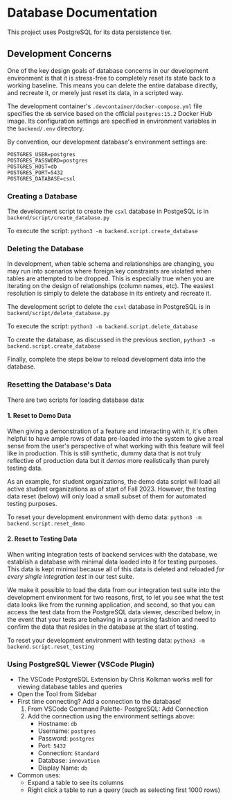 # Database Documentation

This project uses PostgreSQL for its data persistence tier.

## Development Concerns

One of the key design goals of database concerns in our development environment is that it is stress-free to completely reset its state back to a working baseline. This means you can delete the entire database directly, and recreate it, or merely just reset its data, in a scripted way.

The development container's `.devcontainer/docker-compose.yml` file specifies the `db` service based on the official `postgres:15.2` Docker Hub image. Its configuration settings are specified in environment variables in the `backend/.env` directory.

By convention, our development database's environment settings are:

```
POSTGRES_USER=postgres
POSTGRES_PASSWORD=postgres
POSTGRES_HOST=db
POSTGRES_PORT=5432
POSTGRES_DATABASE=csxl
```

### Creating a Database

The development script to create the `csxl` database in PostgeSQL is in `backend/script/create_database.py`

To execute the script: `python3 -m backend.script.create_database`

### Deleting the Database

In development, when table schema and relationships are changing, you may run into scenarios where foreign key constraints are violated when tables are attempted to be dropped. This is especially true when you are iterating on the design of relationships (column names, etc). The easiest resolution is simply to delete the database in its entirety and recreate it.

The development script to delete the `csxl` database in PostgreSQL is in `backend/script/delete_database.py`

To execute the script: `python3 -m backend.script.delete_database`

To create the database, as discussed in the previous section, `python3 -m backend.script.create_database`

Finally, complete the steps below to reload development data into the database.

### Resetting the Database's Data

There are two scripts for loading database data:

#### 1. Reset to Demo Data

When giving a demonstration of a feature and interacting with it, it's often helpful to have ample rows of data pre-loaded into the system to give a real sense from the user's perspective of what working with this feature will feel like in production. This is still synthetic, dummy data that is not truly reflective of production data but it _demos_ more realistically than purely testing data.

As an example, for student organizations, the demo data script will load all active student organizations as of start of Fall 2023. However, the testing data reset (below) will only load a small subset of them for automated testing purposes.

To reset your development environment with demo data: `python3 -m backend.script.reset_demo`

#### 2. Reset to Testing Data

When writing integration tests of backend services with the database, we establish a database with minimal data loaded into it for testing purposes. This data is kept minimal because all of this data is deleted and reloaded _for every single integration test_ in our test suite.

We make it possible to load the data from our integration test suite into the development environment for two reasons, first, to let you see what the test data looks like from the running application, and second, so that you can access the test data from the PostgreSQL data viewer, described below, in the event that your tests are behaving in a surprising fashion and need to confirm the data that resides in the database at the start of testing.

To reset your development environment with testing data: `python3 -m backend.script.reset_testing`

### Using PostgreSQL Viewer (VSCode Plugin)

- The VSCode PostgreSQL Extension by Chris Kolkman works well for viewing database tables and queries
- Open the Tool from Sidebar
- First time connecting? Add a connection to the database!
  1. From VSCode Command Palette- PostgreSQL: Add Connection
  2. Add the connection using the environment settings above:
     - Hostname: `db`
     - Username: `postgres`
     - Password: `postgres`
     - Port: `5432`
     - Connection: `Standard`
     - Database: `innovation`
     - Display Name: `db`
- Common uses:
  - Expand a table to see its columns
  - Right click a table to run a query (such as selecting first 1000 rows)
